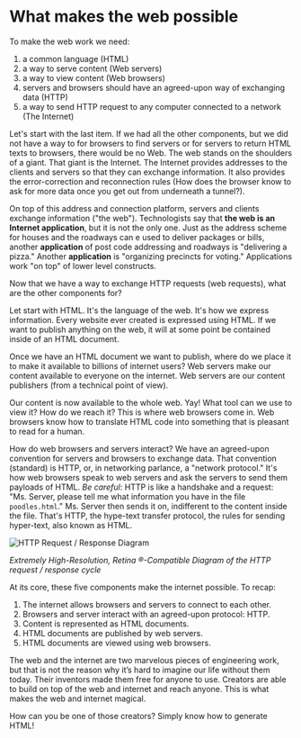 # What makes the web possible
To make the web work we need:

1. a common language (HTML)
2. a way to serve content (Web servers)
3. a way to view content (Web browsers)
4. servers and browsers should have an agreed-upon way of exchanging data (HTTP)
5. a way to send HTTP request to any computer connected to a network (The Internet)

Let's start with the last item. If we had all the other components, but we did not have a way to for browsers
to find servers or for servers to return HTML texts to browsers, there would be no Web. The web stands on the shoulders of a giant. That giant is the Internet. The Internet provides addresses to the clients and servers so that they can exchange information. It also provides the error-correction and reconnection rules (How does the browser know to ask for more data once you get out from underneath a tunnel?).

On top of this address and connection platform, servers and clients exchange information ("the web"). Technologists say that **the web is an Internet application**, but it is not the only one. Just as the address scheme for houses and the roadways can e used to deliver packages or bills, another **application** of post code addressing and roadways is "delivering a pizza." Another **application** is "organizing precincts for voting." Applications work "on top" of lower level constructs.

Now that we have a way to exchange HTTP requests (web requests), what are the other components for?

Let start with HTML. It's the language of the web. It's how we express information. Every website ever created is expressed using HTML. If we want to publish anything on the web, it will at some point be contained inside of an HTML document.

Once we have an HTML document we want to publish, where do we place it to make it available to billions of internet users? Web servers make our content available to everyone on the internet. Web servers are our content publishers (from a technical point of view).

Our content is now available to the whole web. Yay! What tool can we use to view it? How do we reach it? This is where web browsers come in. Web browsers know how to translate HTML code into something that is pleasant to read for a human.

How do web browsers and servers interact? We have an agreed-upon convention for servers and browsers to exchange data. That convention (standard) is HTTP, or, in networking parlance, a "network protocol." It's how web browsers speak to web servers and ask the servers to send them payloads of HTML. _Be careful_: HTTP is like a handshake and a request: "Ms. Server, please tell me what information you have in the file `poodles.html`." Ms. Server then sends it on, indifferent to the content inside the file. That's HTTP, the hype-text transfer protocol, the rules for sending hyper-text, also known as HTML.

![HTTP Request / Response Diagram](https://curriculum-content.s3.amazonaws.com/fswb-assets/what-makes-the-web-possible/request_response.jpg)

_Extremely High-Resolution, Retina &reg;-Compatible Diagram of the HTTP request / response cycle_


At its core, these five components make the internet possible. To recap:

1. The internet allows browsers and servers to connect to each other.
2. Browsers and server interact with an agreed-upon protocol: HTTP.
3. Content is represented as HTML documents.
4. HTML documents are published by web servers.
5. HTML documents are viewed using web browsers.

The web and the internet are two marvelous pieces of engineering work, but that is not the reason why it’s hard to imagine our life without them today. Their inventors made them free for anyone to use. Creators are able to build on top of the web and internet and reach anyone. This is what makes the web and internet magical.

How can you be one of those creators? Simply know how to generate HTML!

